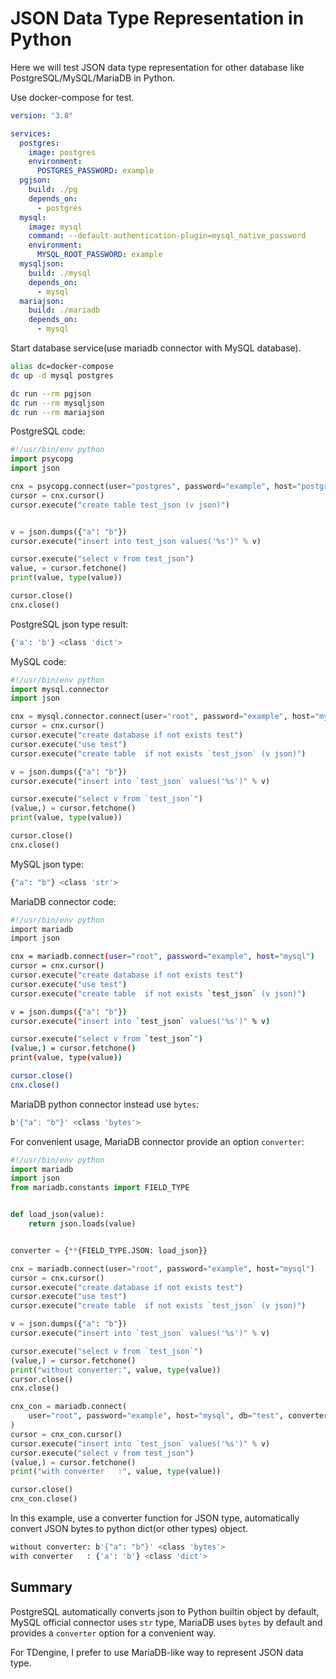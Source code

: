 # JSON Data Type Representation in Python

Here we will test JSON data type representation for other database like
PostgreSQL/MySQL/MariaDB in Python.

Use docker-compose for test.

```yaml
version: "3.8"

services:
  postgres:
    image: postgres
    environment:
      POSTGRES_PASSWORD: example
  pgjson:
    build: ./pg
    depends_on:
      - postgres
  mysql:
    image: mysql
    command: --default-authentication-plugin=mysql_native_password
    environment:
      MYSQL_ROOT_PASSWORD: example
  mysqljson:
    build: ./mysql
    depends_on:
      - mysql
  mariajson:
    build: ./mariadb
    depends_on:
      - mysql
```

Start database service(use mariadb connector with MySQL database).

```sh
alias dc=docker-compose
dc up -d mysql postgres

dc run --rm pgjson
dc run --rm mysqljson
dc run --rm mariajson
```

PostgreSQL code:

```python
#!/usr/bin/env python
import psycopg
import json

cnx = psycopg.connect(user="postgres", password="example", host="postgres")
cursor = cnx.cursor()
cursor.execute("create table test_json (v json)")


v = json.dumps({"a": "b"})
cursor.execute("insert into test_json values('%s')" % v)

cursor.execute("select v from test_json")
value, = cursor.fetchone()
print(value, type(value))

cursor.close()
cnx.close()
```

PostgreSQL json type result:

```sh
{'a': 'b'} <class 'dict'>
```

MySQL code:

```python
#!/usr/bin/env python
import mysql.connector
import json

cnx = mysql.connector.connect(user="root", password="example", host="mysql")
cursor = cnx.cursor()
cursor.execute("create database if not exists test")
cursor.execute("use test")
cursor.execute("create table  if not exists `test_json` (v json)")

v = json.dumps({"a": "b"})
cursor.execute("insert into `test_json` values('%s')" % v)

cursor.execute("select v from `test_json`")
(value,) = cursor.fetchone()
print(value, type(value))

cursor.close()
cnx.close()
```

MySQL json type:

```sh
{"a": "b"} <class 'str'>
```

MariaDB connector code:

```sh
#!/usr/bin/env python
import mariadb
import json

cnx = mariadb.connect(user="root", password="example", host="mysql")
cursor = cnx.cursor()
cursor.execute("create database if not exists test")
cursor.execute("use test")
cursor.execute("create table  if not exists `test_json` (v json)")

v = json.dumps({"a": "b"})
cursor.execute("insert into `test_json` values('%s')" % v)

cursor.execute("select v from `test_json`")
(value,) = cursor.fetchone()
print(value, type(value))

cursor.close()
cnx.close()
```

MariaDB python connector instead use `bytes`:

```sh
b'{"a": "b"}' <class 'bytes'>
```

For convenient usage, MariaDB connector provide an option `converter`:

```py
#!/usr/bin/env python
import mariadb
import json
from mariadb.constants import FIELD_TYPE


def load_json(value):
    return json.loads(value)


converter = {**{FIELD_TYPE.JSON: load_json}}

cnx = mariadb.connect(user="root", password="example", host="mysql")
cursor = cnx.cursor()
cursor.execute("create database if not exists test")
cursor.execute("use test")
cursor.execute("create table  if not exists `test_json` (v json)")

v = json.dumps({"a": "b"})
cursor.execute("insert into `test_json` values('%s')" % v)

cursor.execute("select v from `test_json`")
(value,) = cursor.fetchone()
print("without converter:", value, type(value))
cursor.close()
cnx.close()

cnx_con = mariadb.connect(
    user="root", password="example", host="mysql", db="test", converter=converter
)
cursor = cnx_con.cursor()
cursor.execute("insert into `test_json` values('%s')" % v)
cursor.execute("select v from test_json")
(value,) = cursor.fetchone()
print("with converter   :", value, type(value))

cursor.close()
cnx_con.close()
```

In this example, use a converter function for JSON type, automatically convert
JSON bytes to python dict(or other types) object.

```sh
without converter: b'{"a": "b"}' <class 'bytes'>
with converter   : {'a': 'b'} <class 'dict'>
```

## Summary

PostgreSQL automatically converts json to Python builtin object by default, MySQL official
connector uses `str` type, MariaDB uses `bytes` by default and provides a `converter`
option for a convenient way.

For TDengine, I prefer to use MariaDB-like way to represent JSON data type.
